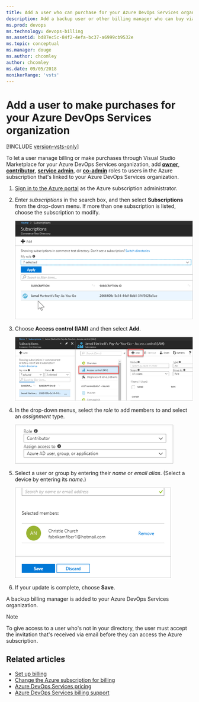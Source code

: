 ```yaml
---
title: Add a user who can purchase for your Azure DevOps Services organization
description: Add a backup user or other billing manager who can buy via Visual Studio Marketplace for your Azure DevOps Services organization
ms.prod: devops
ms.technology: devops-billing
ms.assetid: bd87ec5c-84f2-4efa-bc37-a6999cb9532e
ms.topic: conceptual
ms.manager: douge
ms.author: chcomley
author: chcomley
ms.date: 09/05/2018
monikerRange: 'vsts'
---
```


# Add a user to make purchases for your Azure DevOps Services organization

[!INCLUDE [version-vsts-only](../../_shared/version-vsts-only.md)]

To let a user manage billing or make purchases through Visual Studio Marketplace for your Azure DevOps Services organization,
add [**owner**](/azure/role-based-access-control/built-in-roles#owner), [**contributor**](/azure/role-based-access-control/built-in-roles#contributor), [**service admin**](/azure/billing/billing-add-change-azure-subscription-administrator#change-the-service-administrator-for-an-azure-subscription), or [**co-admin**](/azure/billing/billing-add-change-azure-subscription-administrator#add-or-change-co-administrator) roles to users in the Azure subscription that's linked to your Azure DevOps Services organization.

1. [Sign in to the Azure portal](https://portal.azure.com/) as the Azure subscription administrator.

1. Enter *subscriptions* in the search box, and then select **Subscriptions** from the drop-down menu. If more than one subscription is listed, choose the subscription to modify.

   ![Choose the subscription to modify for backup billing manager](_img/add-backup-billing-manager/choose-subscription-to-modify.png)

1. Choose **Access control (IAM)** and then select **Add**.

   ![Choose access control and then add](_img/add-backup-billing-manager/choose-access-control-and-then-add.png)

1. In the drop-down menus, select the *role* to add members to and select an *assignment* type.

   ![Choose a role and assignment type](_img/add-backup-billing-manager/choose-role-and-select-an-assignment-type.png)

1. Select a user or group by entering their *name* or *email alias*. (Select a device by entering its *name*.)

   ![Select a user, group, or device by the name or email alias](_img/add-backup-billing-manager/add-permissions-select-member-choose-save.png)

1. If your update is complete, choose **Save**.

A backup billing manager is added to your Azure DevOps Services organization.

>[!Note]
>To give access to a user who's not in your directory, the user must accept the invitation that's received via email before they can access the Azure subscription.

## Related articles

* [Set up billing](set-up-billing-for-your-organization-vs.md)
* [Change the Azure subscription for billing](change-azure-subscription.md)
* [Azure DevOps Services pricing](https://azure.microsoft.com/pricing/details/visual-studio-team-services/)
* [Azure DevOps Services billing support](https://azure.microsoft.com/support/devops/)